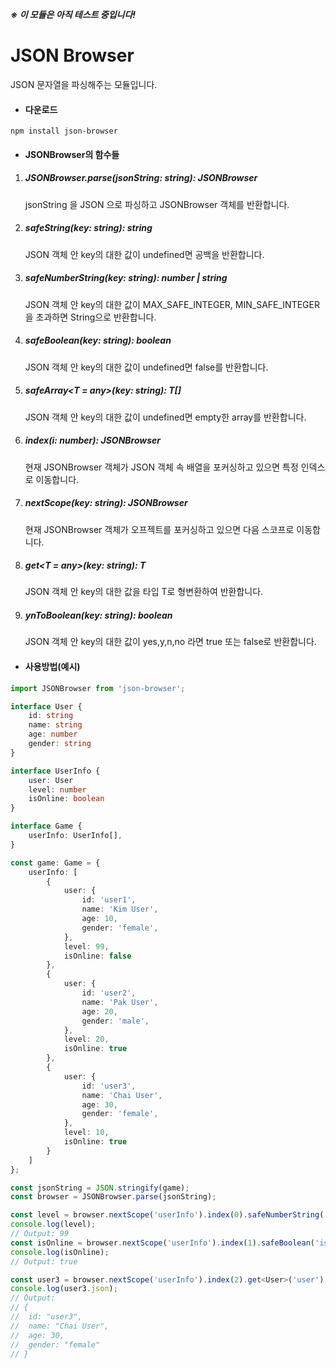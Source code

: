 **<em>※ 이 모듈은 아직 테스트 중입니다!</em>**
# JSON Browser

JSON 문자열을 파싱해주는 모듈입니다.

- #### 다운로드
```shell
npm install json-browser
```
- #### JSONBrowser의 함수들
1. ##### JSONBrowser.parse(jsonString: string): JSONBrowser
    jsonString 을 JSON 으로 파싱하고 JSONBrowser 객체를 반환합니다.
2. ##### safeString(key: string): string
    JSON 객체 안 key의 대한 값이 undefined면 공백을 반환합니다.
3. ##### safeNumberString(key: string): number | string
    JSON 객체 안 key의 대한 값이 MAX_SAFE_INTEGER, MIN_SAFE_INTEGER을 초과하면 String으로 반환합니다.
4. ##### safeBoolean(key: string): boolean
    JSON 객체 안 key의 대한 값이 undefined면 false를 반환합니다.
5. ##### safeArray<T = any>(key: string): T[]
    JSON 객체 안 key의 대한 값이 undefined면 empty한 array를 반환합니다.
6. ##### index(i: number): JSONBrowser
    현재 JSONBrowser 객체가 JSON 객체 속 배열을 포커싱하고 있으면 
    특정 인덱스로 이동합니다.
7. ##### nextScope(key: string): JSONBrowser
    현재 JSONBrowser 객체가 오프젝트를 포커싱하고 있으면 다음 스코프로 이동합니다.
8. ##### get<T = any>(key: string): T
    JSON 객체 안 key의 대한 값을 타입 T로 형변환하여 반환합니다.
8. ##### ynToBoolean(key: string): boolean
    JSON 객체 안 key의 대한 값이 yes,y,n,no 라면 true 또는 false로 반환합니다.
- #### 사용방법(예시)
```typescript
import JSONBrowser from 'json-browser';

interface User {
    id: string
    name: string
    age: number
    gender: string
}

interface UserInfo {
    user: User
    level: number
    isOnline: boolean
}

interface Game {
    userInfo: UserInfo[],
}

const game: Game = {
    userInfo: [
        {
            user: {
                id: 'user1',
                name: 'Kim User',
                age: 10,
                gender: 'female',
            },
            level: 99,
            isOnline: false
        },
        {
            user: {
                id: 'user2',
                name: 'Pak User',
                age: 20,
                gender: 'male',
            },
            level: 20,
            isOnline: true
        },
        {
            user: {
                id: 'user3',
                name: 'Chai User',
                age: 30,
                gender: 'female',
            },
            level: 10,
            isOnline: true
        }
    ]
};

const jsonString = JSON.stringify(game);
const browser = JSONBrowser.parse(jsonString);

const level = browser.nextScope('userInfo').index(0).safeNumberString('level');
console.log(level);
// Output: 99
const isOnline = browser.nextScope('userInfo').index(1).safeBoolean('isOnline');
console.log(isOnline);
// Output: true

const user3 = browser.nextScope('userInfo').index(2).get<User>('user');
console.log(user3.json);
// Output: 
// { 
//  id: "user3",
//  name: "Chai User",
//  age: 30,
//  gender: "female"
// }
```